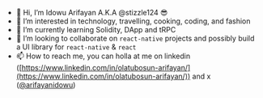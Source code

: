 - 👋 Hi, I’m Idowu Arifayan A.K.A @stizzle124 😎
- 👀 I’m interested in technology, travelling, cooking, coding, and fashion
- 🌱 I’m currently learning Solidity, DApp and tRPC
- 💞️ I’m looking to collaborate on `react-native` projects and possibly build a UI library for `react-native` & `react`
- 📫 How to reach me, you can holla at me on linkedin ([https://www.linkedin.com/in/olatubosun-arifayan/](https://www.linkedin.com/in/olatubosun-arifayan/)) and x ([@arifayanidowu](https://twitter.com/arifayanidowu))

<!---
stizzle124/stizzle124 is a ✨ special ✨ repository because its `README.md` (this file) appears on your GitHub profile.
You can click the Preview link to take a look at your changes.
--->
